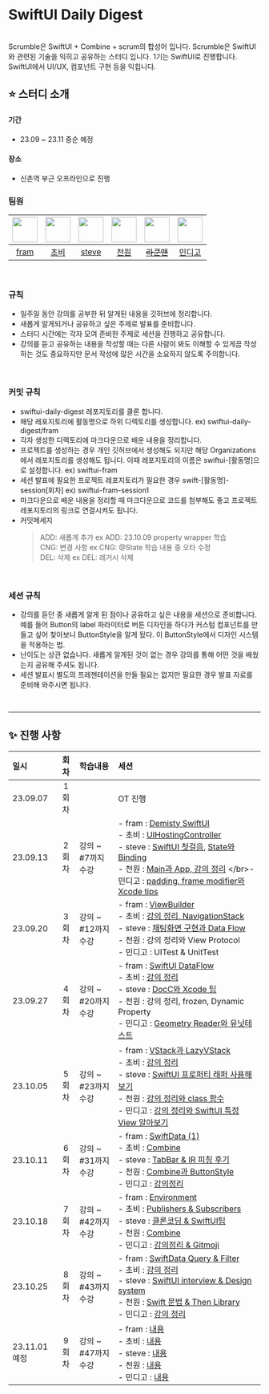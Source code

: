 # SwiftUI Daily Digest
<br/>
Scrumble은 SwiftUI + Combine + scrum의 합성어 입니다. Scrumble은 SwiftUI와 관련된 기술을 익히고 공유하는 스터디 입니다. 
1기는 SwiftUI로 진행합니다. SwiftUI에서 UI/UX, 컴포넌트 구현 등을 익힙니다. 

## ⭐️ 스터디 소개
#### 기간
- 23.09 ~ 23.11 중순 예정

#### 장소
- 신촌역 부근 오프라인으로 진행


### 팀원
|<img src="https://avatars.githubusercontent.com/u/115457023?v=4" href="https://github.com/youabledev" width="50" height="50"/>|<img src="https://avatars.githubusercontent.com/u/77331348?v=4" href="https://github.com/soobin-k" width="50" height="50"/>|<img src="https://avatars.githubusercontent.com/u/99154211?v=4" href="https://github.com/woozoobro" width="50" height="50"/>|<img src="https://avatars.githubusercontent.com/u/92036498?v=4" href="https://github.com/Yoon-hub" width="50" height="50"/>|<img src="https://avatars.githubusercontent.com/u/117285592?v=4" href="https://github.com/parkjawonocu" width="50" height="50"/>|<img src="https://avatars.githubusercontent.com/u/75626237?v=4" href="https://github.com/mingging" width="50" height="50"/>|
|:--:|:--:|:--:|:--:|:--:|:--:|
|[fram](https://github.com/youabledev)|[초비](https://github.com/soobin-k)|[steve](https://github.com/woozoobro)|[천원](https://github.com/Yoon-hub)|~~[라쿤맨](https://github.com/parkjawonocu)~~|[민디고](https://github.com/mingging)|
<br/>

### 규칙
- 일주일 동안 강의를 공부한 뒤 알게된 내용을 깃허브에 정리합니다.
- 새롭게 알게되거나 공유하고 싶은 주제로 발표를 준비합니다.
- 스터디 시간에는 각자 모여 준비한 주제로 세션을 진행하고 공유합니다.
- 강의를 듣고 공유하는 내용을 작성할 때는 다른 사람이 봐도 이해할 수 있게끔 작성하는 것도 중요하지만 문서 작성에 많은 시간을 소요하지 않도록 주의합니다.
<br/>

### 커밋 규칙
- swiftui-daily-digest 레포지토리를 클론 합니다.
- 해당 레포지토리에 활동명으로 하위 디렉토리를 생성합니다. ex) swiftui-daily-digest/fram
- 각자 생성한 디렉토리에 마크다운으로 배운 내용을 정리합니다.
- 프로젝트를 생성하는 경우 개인 깃허브에서 생성해도 되지만 해당 Organizations 에서 레포지토리를 생성해도 됩니다. 이때 레포지토리의 이름은 swiftui-[활동명]으로 설정합니다. ex) swiftui-fram
- 세션 발표에 필요한 프로젝트 레포지토리가 필요한 경우 swift-[활동명]-session[회차] ex) swiftui-fram-session1
- 마크다운으로 배운 내용을 정리할 때 마크다운으로 코드를 첨부해도 좋고 프로젝트 레포지토리의 링크로 연결시켜도 됩니다.
- 커밋메세지
  > ADD: 새롭게 추가 ex ADD: 23.10.09 property wrapper 학습<br/>
  > CNG: 변경 사항 ex CNG: @State 학습 내용 중 오타 수정<br/>
  > DEL: 삭제 ex DEL: 레거시 삭제 <br/>

<br/>

### 세션 규칙
- 강의를 듣던 중 새롭게 알게 된 점이나 공유하고 싶은 내용을 세션으로 준비합니다. 예를 들어 Button의 label 파라미터로 버튼 디자인을 하다가 커스텀 컴포넌트를 만들고 싶어 찾아보니 ButtonStyle을 알게 됬다. 이 ButtonStyle에서 디자인 시스템을 적용하는 법.
- 난이도는 상관 없습니다. 새롭게 알게된 것이 없는 경우 강의를 통해 어떤 것을 배웠는지 공유해 주셔도 됩니다.
- 세션 발표시 별도의 프레젠테이션을 만들 필요는 없지만 필요한 경우 발표 자료를 준비해 와주시면 됩니다.
<br/>

----------
## ✨ 진행 사항
|일시|회차|학습내용|세션|
|:--|:--:|:--|:--|
|23.09.07|1회차||OT 진행|
|23.09.13|2회차|강의 ~ #7까지 수강|- fram : [Demisty SwiftUI](https://github.com/ScrumbleSwiftUIAndCombine/swiftui-daily-digest/blob/main/fram/wwdc/DemystifySwiftUI.md) </br>- 초비 : [UIHostingController](https://github.com/ScrumbleSwiftUIAndCombine/swiftui-daily-digest/blob/main/chobi/2%ED%9A%8C%EC%B0%A8/2%ED%9A%8C%EC%B0%A8%20%EC%84%B8%EC%85%98.md) </br>- steve : [SwiftUI 첫걸음](https://github.com/ScrumbleSwiftUIAndCombine/swiftui-daily-digest/blob/main/steve/WWDC%EC%84%B8%EC%85%98/SwiftUI%20%EC%B2%AB%EA%B1%B8%EC%9D%8C.md), [State와 Binding](https://www.youtube.com/watch?v=4s4QAyiYWwc) </br>- 천원 : [Main과 App, 강의 정리](https://github.com/ScrumbleSwiftUIAndCombine/swiftui-daily-digest/blob/main/won/SwiftUI%201%EC%A3%BC%EC%B0%A8(1~7).md) </br>- 민디고 : [padding, frame modifier와 Xcode tips](https://github.com/ScrumbleSwiftUIAndCombine/swiftui-daily-digest/blob/main/mindigo/SwfitUI%20fundametal%20Tutorial/%EB%8F%84%EC%8B%9C/session-2-share.md) </br>|
|23.09.20 |3회차|강의 ~ #12까지 수강|- fram : [ViewBuilder](https://github.com/ScrumbleSwiftUIAndCombine/swiftui-daily-digest/blob/main/fram/lecture/ViewBuilderInUse.md) </br>- 초비 : [강의 정리, NavigationStack](https://github.com/soobin-k/swiftui-daily-digest/blob/main/chobi/3%ED%9A%8C%EC%B0%A8/3%ED%9A%8C%EC%B0%A8%20%EA%B0%95%EC%9D%98.md) </br>- steve : [채팅화면 구현과 Data Flow](https://github.com/ScrumbleSwiftUIAndCombine/swiftui-daily-digest/blob/main/steve/230920_Fram%20Study.md) </br>- 천원 : 강의 정리와 View Protocol </br>- 민디고 : UITest & UnitTest </br>|
|23.09.27|4회차|강의 ~ #20까지 수강|- fram : [SwiftUI DataFlow](https://medium.com/@youable.framios/property-wrapper%EC%99%80-%ED%95%A8%EA%BB%98-swiftui-data-flow-%EC%9D%B4%ED%95%B4%ED%95%98%EA%B8%B0-b52a25ac6f1a) </br>- 초비 : [강의 정리](https://github.com/soobin-k/swiftui-daily-digest/blob/main/chobi/4%ED%9A%8C%EC%B0%A8/4%ED%9A%8C%EC%B0%A8%20%EA%B1%8D%EC%9D%98.md) </br>- steve : [DocC와 Xcode 팁](https://github.com/ScrumbleSwiftUIAndCombine/swiftui-daily-digest/blob/main/steve/230927%20%EA%B3%B5%EC%9C%A0%ED%95%A0%20%EB%82%B4%EC%9A%A9.md) </br>- 천원 : 강의 정리, frozen, Dynamic Property </br>- 민디고 : [Geometry Reader와 유닛테스트](https://github.com/ScrumbleSwiftUIAndCombine/swiftui-daily-digest/blob/main/mindigo/SwfitUI%20fundametal%20Tutorial/%EB%8F%84%EC%8B%9C/session-4-share.md)</br>|
|23.10.05|5회차|강의 ~ #23까지 수강|- fram : [VStack과 LazyVStack]() </br>- 초비 : [강의 정리](https://github.com/soobin-k/swiftui-daily-digest/blob/main/chobi/5%ED%9A%8C%EC%B0%A8/5%ED%9A%8C%EC%B0%A8%20%EA%B0%95%EC%9D%98.md)</br>- steve : [SwiftUI 프로퍼티 래퍼 사용해보기](https://woozoobro.medium.com/swiftui-%ED%94%84%EB%A1%9C%ED%8D%BC%ED%8B%B0-%EB%9E%98%ED%8D%BC-%EC%82%AC%EC%9A%A9%ED%95%B4%EB%B3%B4%EA%B8%B0-c926072afae9) </br>- 천원 : [강의 정리와 class 함수]() </br>- 민디고 : [강의 정리와 SwiftUI 특정 View 알아보기](https://github.com/ScrumbleSwiftUIAndCombine/swiftui-daily-digest/commit/e7d6ed4ec1be2d70a4bcfaf05d96bef5338e4cbd)</br>|
|23.10.11|6회차|강의 ~ #31까지 수강|- fram : [SwiftData (1)](https://medium.com/me/stories/public) </br>- 초비 : [Combine](https://github.com/ScrumbleSwiftUIAndCombine/swiftui-daily-digest/blob/main/chobi/6%ED%9A%8C%EC%B0%A8/6%ED%9A%8C%EC%B0%A8%20%EC%8A%A4%ED%84%B0%EB%94%94.md)</br>- steve : [TabBar & IR 피칭 후기](https://github.com/TreatTrick/Hide-TabBar-In-SwiftUI/issues/5) </br>- 천원 : [Combine과 ButtonStyle](https://github.com/ScrumbleSwiftUIAndCombine/swiftui-daily-digest/commit/c55a5c2eab5e08b9c1e5a901d52a7bfdecc4137a) </br>- 민디고 : [강의정리]()</br>|
|23.10.18 |7회차|강의 ~ #42까지 수강|- fram : [Environment](https://framios.tistory.com/54) </br>- 초비 : [Publishers & Subscribers](https://github.com/ScrumbleSwiftUIAndCombine/swiftui-daily-digest/blob/main/chobi/7%ED%9A%8C%EC%B0%A8/7%ED%9A%8C%EC%B0%A8%20%EC%8A%A4%ED%84%B0%EB%94%94.md)</br>- steve : [클론코딩 & SwiftUI팁]() </br>- 천원 : [Combine]() </br>- 민디고 : [강의정리 & Gitmoji](https://github.com/ScrumbleSwiftUIAndCombine/swiftui-daily-digest/blob/main/mindigo/SwfitUI%20fundametal%20Tutorial/%EB%8F%84%EC%8B%9C/session-7-share.md)</br>|
|23.10.25|8회차|강의 ~ #43까지 수강|- fram : [SwiftData Query & Filter]() </br>- 초비 : [강의 정리]()</br>- steve : [SwiftUI interview & Design system]() </br>- 천원 : [Swift 문법 & Then Library]() </br>- 민디고 : [강의 정리]()</br>|
|23.11.01 예정|9회차|강의 ~ #47까지 수강|- fram : [내용]() </br>- 초비 : [내용]()</br>- steve : [내용]() </br>- 천원 : [내용]() </br>- 민디고 : [내용]()</br>|
